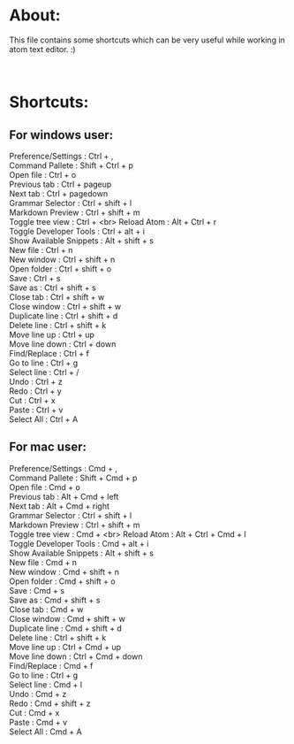# About:
This file contains some shortcuts which can be very useful while working in atom text editor. :)


<br>

# Shortcuts:

## For windows user:
Preference/Settings : Ctrl + ,<br>
Command Pallete : Shift + Ctrl + p<br>
Open file : Ctrl + o<br>
Previous tab : Ctrl + pageup<br>
Next tab : Ctrl + pagedown<br>
Grammar Selector : Ctrl + shift + l<br>
Markdown Preview : Ctrl + shift + m<br>
Toggle tree view : Ctrl + \<br>
Reload Atom : Alt + Ctrl + r<br>
Toggle Developer Tools : Ctrl + alt + i<br>
Show Available Snippets : Alt + shift + s<br>
New file : Ctrl + n<br>
New window : Ctrl + shift + n<br>
Open folder : Ctrl + shift + o<br>
Save : Ctrl + s<br>
Save as : Ctrl + shift + s<br>
Close tab : Ctrl + shift + w<br>
Close window : Ctrl + shift + w<br>
Duplicate line : Ctrl + shift + d<br>
Delete line : Ctrl + shift + k<br>
Move line up : Ctrl + up<br>
Move line down : Ctrl + down<br>
Find/Replace : Ctrl + f<br>
Go to line : Ctrl + g<br>
Select line : Ctrl + /<br>
Undo : Ctrl + z<br>
Redo : Ctrl + y<br>
Cut : Ctrl + x<br>
Paste : Ctrl + v<br>
Select All : Ctrl + A<br>

## For mac user:
Preference/Settings : Cmd + ,<br>
Command Pallete : Shift + Cmd + p<br>
Open file : Cmd + o<br>
Previous tab : Alt + Cmd + left<br>
Next tab : Alt + Cmd + right<br>
Grammar Selector : Ctrl + shift + l<br>
Markdown Preview : Ctrl + shift + m<br>
Toggle tree view : Cmd + \<br>
Reload Atom : Alt + Ctrl + Cmd + l<br>
Toggle Developer Tools : Cmd + alt + i<br>
Show Available Snippets : Alt + shift + s<br>
New file : Cmd + n<br>
New window : Cmd + shift + n<br>
Open folder : Cmd + shift + o<br>
Save : Cmd + s<br>
Save as : Cmd + shift + s<br>
Close tab : Cmd + w<br>
Close window : Cmd + shift + w<br>
Duplicate line : Cmd + shift + d<br>
Delete line : Ctrl + shift + k<br>
Move line up : Ctrl + Cmd + up<br>
Move line down : Ctrl + Cmd + down<br>
Find/Replace : Cmd + f<br>
Go to line : Ctrl + g<br>
Select line : Cmd + l<br>
Undo : Cmd + z<br>
Redo : Cmd + shift + z<br>
Cut : Cmd + x<br>
Paste : Cmd + v<br>
Select All : Cmd + A<br>
